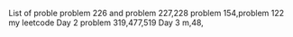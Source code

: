 List of proble
problem 226 and problem 227,228
problem 154,problem 122
my leetcode
Day 2
problem 319,477,519
Day 3 m,48,
 
